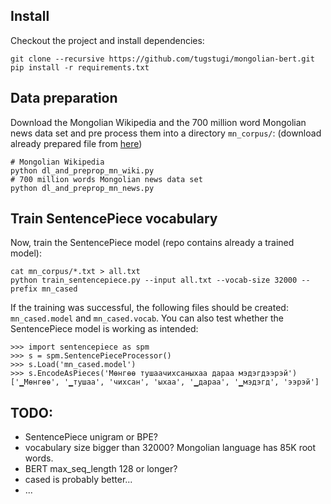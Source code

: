 ## Install

Checkout the project and install dependencies:
```
git clone --recursive https://github.com/tugstugi/mongolian-bert.git
pip install -r requirements.txt
```


## Data preparation

Download the Mongolian Wikipedia and the 700 million word Mongolian news data set and pre process them into a directory `mn_corpus/`:
(download already prepared file from [here](https://www.dropbox.com/s/s1eweex28t6trqj/all.txt.gz?dl=1))
```
# Mongolian Wikipedia
python dl_and_preprop_mn_wiki.py
# 700 million words Mongolian news data set
python dl_and_preprop_mn_news.py
```

## Train SentencePiece vocabulary

Now, train the SentencePiece model (repo contains already a trained model):
```
cat mn_corpus/*.txt > all.txt
python train_sentencepiece.py --input all.txt --vocab-size 32000 --prefix mn_cased
```
If the training was successful, the following files should be created: `mn_cased.model` and `mn_cased.vocab`.
You can also test whether the SentencePiece model is working as intended:
```
>>> import sentencepiece as spm
>>> s = spm.SentencePieceProcessor()
>>> s.Load('mn_cased.model')
>>> s.EncodeAsPieces('Мөнгөө тушаачихсаныхаа дараа мэдэгдээрэй')
['▁Мөнгөө', '▁тушаа', 'чихсан', 'ыхаа', '▁дараа', '▁мэдэгд', 'ээрэй']
```


## TODO:
* SentencePiece unigram or BPE?
* vocabulary size bigger than 32000? Mongolian language has 85K root words.
* BERT max_seq_length 128 or longer?
* cased is probably better...
* ...
